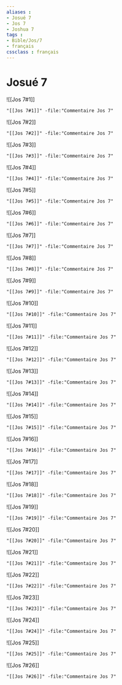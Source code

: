 ```yaml
---
aliases : 
- Josué 7
- Jos 7
- Joshua 7
tags : 
- Bible/Jos/7
- français
cssclass : français
---
```


# Josué 7

![[Jos 7#1]]

```query
"[[Jos 7#1]]" -file:"Commentaire Jos 7"
```

![[Jos 7#2]]

```query
"[[Jos 7#2]]" -file:"Commentaire Jos 7"
```

![[Jos 7#3]]

```query
"[[Jos 7#3]]" -file:"Commentaire Jos 7"
```

![[Jos 7#4]]

```query
"[[Jos 7#4]]" -file:"Commentaire Jos 7"
```

![[Jos 7#5]]

```query
"[[Jos 7#5]]" -file:"Commentaire Jos 7"
```

![[Jos 7#6]]

```query
"[[Jos 7#6]]" -file:"Commentaire Jos 7"
```

![[Jos 7#7]]

```query
"[[Jos 7#7]]" -file:"Commentaire Jos 7"
```

![[Jos 7#8]]

```query
"[[Jos 7#8]]" -file:"Commentaire Jos 7"
```

![[Jos 7#9]]

```query
"[[Jos 7#9]]" -file:"Commentaire Jos 7"
```

![[Jos 7#10]]

```query
"[[Jos 7#10]]" -file:"Commentaire Jos 7"
```

![[Jos 7#11]]

```query
"[[Jos 7#11]]" -file:"Commentaire Jos 7"
```

![[Jos 7#12]]

```query
"[[Jos 7#12]]" -file:"Commentaire Jos 7"
```

![[Jos 7#13]]

```query
"[[Jos 7#13]]" -file:"Commentaire Jos 7"
```

![[Jos 7#14]]

```query
"[[Jos 7#14]]" -file:"Commentaire Jos 7"
```

![[Jos 7#15]]

```query
"[[Jos 7#15]]" -file:"Commentaire Jos 7"
```

![[Jos 7#16]]

```query
"[[Jos 7#16]]" -file:"Commentaire Jos 7"
```

![[Jos 7#17]]

```query
"[[Jos 7#17]]" -file:"Commentaire Jos 7"
```

![[Jos 7#18]]

```query
"[[Jos 7#18]]" -file:"Commentaire Jos 7"
```

![[Jos 7#19]]

```query
"[[Jos 7#19]]" -file:"Commentaire Jos 7"
```

![[Jos 7#20]]

```query
"[[Jos 7#20]]" -file:"Commentaire Jos 7"
```

![[Jos 7#21]]

```query
"[[Jos 7#21]]" -file:"Commentaire Jos 7"
```

![[Jos 7#22]]

```query
"[[Jos 7#22]]" -file:"Commentaire Jos 7"
```

![[Jos 7#23]]

```query
"[[Jos 7#23]]" -file:"Commentaire Jos 7"
```

![[Jos 7#24]]

```query
"[[Jos 7#24]]" -file:"Commentaire Jos 7"
```

![[Jos 7#25]]

```query
"[[Jos 7#25]]" -file:"Commentaire Jos 7"
```

![[Jos 7#26]]

```query
"[[Jos 7#26]]" -file:"Commentaire Jos 7"
```

